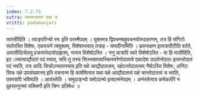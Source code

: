 ```yaml
---
index: 7.2.73
sutra: यमरमनमातां सक् च
vritti: padamanjari
---
```


  व्यरंसीदिति । व्याङ्परिभ्यो रमः इति परस्मैपदम् ।  युक्तमत्र द्विवचनबहुवचनयोरुदाहरणम्, तत्र हि संगिटोः सतोरस्ति विशेषः, एकवचने त्क्युक्तम्, विशेषाभावात् तत्राह - यमादीनामिति । ह्म्यन्तक्षण इत्यत्रापीटीति वर्तते, अपासीदित्येततु प्रक्रमाभेदायोदाहृतम्, नत्वत्र विशेषोऽस्ति । ननु चात्रापि स्वरे विशेषोऽस्ति - मा हि मासीदिति, इट।ल्सत्याद्यौदातं पदं स्यात्, सति तु तस्य सिज्भक्तत्वाच्चित्स्वरेणोदातत्वे एकादेश उदातेनोदातः इत्यन्तोदातं पदं भवति, तत्र आदिः सिचोऽन्यतरस्याम् इति पक्षे आद्यौदातत्वम्, पक्षेऽन्तोदातत्वम् नैषोऽस्ति विशेषः, अनिटः सिचः पक्षे उपसंख्यानम् इति वचनान्म हि कार्षमित्यत्र यथा पक्षे आद्यौदातत्वं पक्षे चान्तोदातत्वं च भवति, एवमत्रापि भविष्यति । आयंस्तेति । समुदाङ्भ्यो यमोऽग्रन्थे इत्यात्मनेपदम् । अनंस्तेत्यत्र कर्मकर्तरि न दुहस्तनुनमां यक्चिणौ इति चिणः प्रतिषेधः ॥